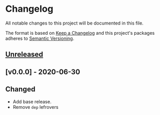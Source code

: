 # Changelog

All notable changes to this project will be documented in this file.

The format is based on [Keep a Changelog](http://keepachangelog.com/en/1.0.0/)
and this project's packages adheres to [Semantic Versioning](http://semver.org/spec/v2.0.0.html).

## [Unreleased]


## [v0.0.0] - 2020-06-30

## Changed

- Add base release.
- Remove `dep` lefrovers

[Unreleased]: https://github.com/giantswarm/k8s-setup-network-environment/compare/v.0.0.0..HEAD
[0.0.0]: https://github.com/giantswarm/k8s-setup-network-environment/releases/tag/v0.0.0

